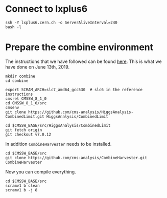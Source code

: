 # Connect to lxplus6

    ssh -Y lxplus6.cern.ch -o ServerAliveInterval=240
    bash -l


# Prepare the combine environment

The instructions that we have followed can be found [here](https://github.com/nucleosynthesis/HiggsAnalysis-CombinedLimit/wiki/gettingstarted#root6-slc6-release-cmssw_8_1_x---recommended-version). This is what we have done on June 13th, 2019.

    mkdir combine
    cd combine

    export SCRAM_ARCH=slc7_amd64_gcc530  # slc6 in the reference instructions
    cmsrel CMSSW_8_1_0
    cd CMSSW_8_1_0/src 
    cmsenv
    git clone https://github.com/cms-analysis/HiggsAnalysis-CombinedLimit.git HiggsAnalysis/CombinedLimit

    cd $CMSSW_BASE/src/HiggsAnalysis/CombinedLimit
    git fetch origin
    git checkout v7.0.12

In addition `CombineHarvester` needs to be installed.

    cd $CMSSW_BASE/src
    git clone https://github.com/cms-analysis/CombineHarvester.git CombineHarvester

Now you can compile everything.

    cd $CMSSW_BASE/src
    scramv1 b clean
    scramv1 b -j 8
